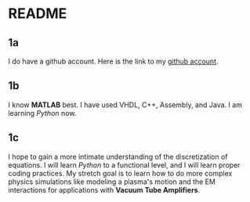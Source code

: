 # README
## 1a
I do have a github account.  Here is the link to my [github account](https://github.com/JeremyLightner/Phys6260).
## 1b
I know **MATLAB** best. I have used VHDL, C++, Assembly, and Java.  I am learning *Python* now.
## 1c
I hope to gain a more intimate understanding of the discretization of equations.  I will learn *Python* to a functional level, and I will learn proper coding practices.  My stretch goal is to learn how to do more complex physics simulations like modeling a plasma's motion and the EM interactions for applications with **Vacuum Tube Amplifiers**.